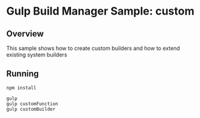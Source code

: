 # Gulp Build Manager Sample: custom

## Overview
This sample shows how to create custom builders and how to extend existing system builders

## Running
```
npm install

gulp
gulp customFunction
gulp customBuilder
```
